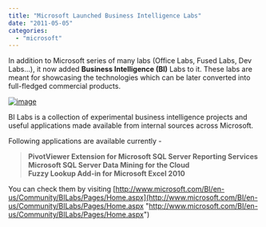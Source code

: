 ```yaml
---
title: "Microsoft Launched Business Intelligence Labs"
date: "2011-05-05"
categories: 
  - "microsoft"
---
```


In addition to Microsoft series of many labs (Office Labs, Fused Labs, Dev Labs…), it now added **Business Intelligence (BI)** Labs to it. These labs are meant for showcasing the technologies which can be later converted into full-fledged commercial products.

[![image](http://lh5.ggpht.com/_40bmzDo_mBs/TcK8QQ0FugI/AAAAAAAAB9o/uAAeanYKW_M/image_thumb%5B1%5D.png?imgmax=800 "image")](http://lh4.ggpht.com/_40bmzDo_mBs/TcK8PG7tbNI/AAAAAAAAB9k/aepBaxbWOZk/s1600-h/image%5B3%5D.png)

BI Labs is a collection of experimental business intelligence projects and useful applications made available from internal sources across Microsoft.

Following applications are available currently -

> **PivotViewer Extension for Microsoft SQL Server Reporting Services  
> Microsoft SQL Server Data Mining for the Cloud  
> Fuzzy Lookup Add-in for Microsoft Excel 2010**

You can check them by visiting [http://www.microsoft.com/BI/en-us/Community/BILabs/Pages/Home.aspx](http://www.microsoft.com/BI/en-us/Community/BILabs/Pages/Home.aspx "http://www.microsoft.com/BI/en-us/Community/BILabs/Pages/Home.aspx")
